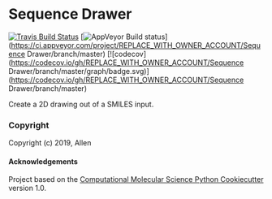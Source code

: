 Sequence Drawer
==============================
[//]: # (Badges)
[![Travis Build Status](https://travis-ci.com/Allend95/sequence_drawer.png)](https://travis-ci.com/Allend95/sequence_drawer)
[![AppVeyor Build status](https://ci.appveyor.com/api/projects/status/REPLACE_WITH_APPVEYOR_LINK/branch/master?svg=true)](https://ci.appveyor.com/project/REPLACE_WITH_OWNER_ACCOUNT/Sequence Drawer/branch/master)
[![codecov](https://codecov.io/gh/REPLACE_WITH_OWNER_ACCOUNT/Sequence Drawer/branch/master/graph/badge.svg)](https://codecov.io/gh/REPLACE_WITH_OWNER_ACCOUNT/Sequence Drawer/branch/master)

Create a 2D drawing out of a SMILES input.

### Copyright

Copyright (c) 2019, Allen


#### Acknowledgements
 
Project based on the 
[Computational Molecular Science Python Cookiecutter](https://github.com/molssi/cookiecutter-cms) version 1.0.
